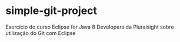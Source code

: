 # simple-git-project

Exercício do curso Eclipse for Java 8 Developers da Pluralsight sobre utilização do Git com Eclipse
